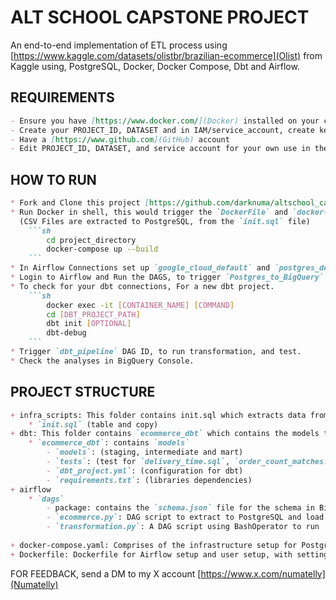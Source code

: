 # ALT SCHOOL CAPSTONE PROJECT

An end-to-end implementation of ETL process using [https://www.kaggle.com/datasets/olistbr/brazilian-ecommerce](Olist) from Kaggle using, PostgreSQL, Docker, Docker Compose, Dbt and Airflow.

## REQUIREMENTS

```markdown
- Ensure you have [https://www.docker.com/](Docker) installed on your computer, have a [https://cloud.google.com/](GCP) account
- Create your PROJECT_ID, DATASET and in IAM/service_account, create key service account, with the BigQuery and Cloud Storage privileges.
- Have a [https://www.github.com](GitHub) account
- Edit PROJECT_ID, DATASET, and service account for your own use in the `docker-compose.yaml` and `Dockerfile`
```

## HOW TO RUN

```markdown
* Fork and Clone this project [https://github.com/darknuma/altschool_capstone.git](here)
* Run Docker in shell, this would trigger the `DockerFile` and `docker-compose.yaml` 
  (CSV Files are extracted to PostgreSQL, from the `init.sql` file) 
    ```sh
        cd project_directory
        docker-compose up --build 
    ```
* In Airflow Connections set up `google_cloud_default` and `postgres_default`, test if the connections are good. (ENVIRONMENT VARIABLE FOR GOOGLE CREDENTIALS      SHOULD BE EDITED IN `docker-compose.yaml`, specifically volumes)
* Login to Airflow and Run the DAGS, to trigger `Postgres_to_BigQuery` DAG ID (Extraction to PostgreSQL and Load to BigQuery)
* To check for your dbt connections, For a new dbt project.
    ```sh
        docker exec -it [CONTAINER_NAME] [COMMAND]
        cd [DBT_PROJECT_PATH]
        dbt init [OPTIONAL]
        dbt-debug 
    ```
* Trigger `dbt_pipeline` DAG ID, to run transformation, and test.
* Check the analyses in BigQuery Console.
```

## PROJECT STRUCTURE

```markdown
+ infra_scripts: This folder contains init.sql which extracts data from CSV files into ecommerce database
    * `init.sql` (table and copy)
+ dbt: This folder contains `ecommerce_dbt` which contains the models to transform and perform analysis
    * `ecommerce_dbt`: contains `models`
        - `models`: (staging, intermediate and mart)
        - `tests`: (test for `delivery_time.sql`, `order_count_matches.sql`, `test_all_categories_translation.sql`--this failed because of null values)
        - `dbt_project.yml`: (configuration for dbt)
        - `requirements.txt`: (libraries dependencies)
+ airflow
    * `dags`
        - package: contains the `schema.json` file for the schema in BigQuery
        - `ecommerce.py`: DAG script to extract to PostgreSQL and load to BigQuery
        - `transformation.py`: A DAG script using BashOperator to run `dbt run && dbt test`
        
+ docker-compose.yaml: Comprises of the infrastructure setup for PostgreSQL, Airflow and directories for DBT_PROFILE_DIR
+ Dockerfile: Dockerfile for Airflow setup and user setup, with setting DBT environments.
```

FOR FEEDBACK, send a DM to my X account [https://www.x.com/numatelly](Numatelly)